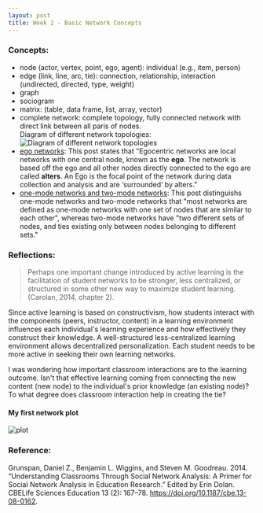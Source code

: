 ```yaml
---
layout: post
title: Week 2 - Basic Network Concepts
---
```


### Concepts:  
* node (actor, vertex, point, ego, agent): individual (e.g., item, person)
* edge (link, line, arc, tie): connection, relationship, interaction (undirected, directed, type, weight)
* graph
* sociogram
* matrix: (table, data frame, list, array, vector)
* complete network: complete topology, fully connected network with direct link between all paris of nodes.   
Diagram of different network topologies: ![Diagram of different network topologies](https://upload.wikimedia.org/wikipedia/commons/9/97/NetworkTopologies.svg)
* [ego networks](https://research.library.gsu.edu/c.php?g=916490&p=6612505#:~:text=Ego%20Network,are%20'surrounded'%20by%20alters): This post states that "Egocentric networks are local networks with one central node, known as the **ego**. The network is based off the ego and all other nodes directly connected to the ego are called **alters**. An Ego is the focal point of the network during data collection and analysis and are ‘surrounded’ by alters."
* [one-mode networks and two-mode networks](https://toreopsahl.com/tnet/two-mode-networks/defining-two-mode-networks/#:~:text=Most%20networks%20are%20defined%20as,et%20al.%2C%202008): This post distinguishs one-mode networks and two-mode networks that "most networks are defined as one-mode networks with one set of nodes that are similar to each other", whereas two-mode networks have "two different sets of nodes, and ties existing only between nodes belonging to different sets."

### Reflections: 
> Perhaps one important change introduced by active learning is the facilitation of student
> networks to be stronger, less centralized, or structured in some other new way to maximize 
> student learning. (Carolan, 2014, chapter 2).   

Since active learning is based on constructivism, how students interact with the components (peers, instructor, content) in a learning environment influences each individual's learning experience and how effectively they construct their knowledge. A well-structured less-centralized learning environment allows decentralized personalization. Each student needs to be more active in seeking their own learning networks.   

I was wondering how important classroom interactions are to the learning outcome. Isn't that effective learning coming from connecting the new content (new node) to the individual's prior knowledge (an existing node)? To what degree does classroom interaction help in creating the tie?

#### My first network plot
![plot](blog/public/Rplot.png)   

### Reference:
Grunspan, Daniel Z., Benjamin L. Wiggins, and Steven M. Goodreau. 2014. “Understanding Classrooms Through Social Network Analysis: A Primer for Social Network Analysis in Education Research.” Edited by Erin Dolan. CBELife Sciences Education 13 (2): 167–78. https://doi.org/10.1187/cbe.13-08-0162.